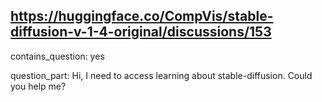 ## https://huggingface.co/CompVis/stable-diffusion-v-1-4-original/discussions/153

contains_question: yes

question_part: Hi, I need to access learning about stable-diffusion. Could you help me?